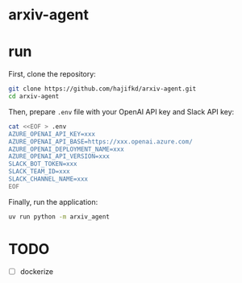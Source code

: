 # arxiv-agent

# run
First, clone the repository:
```bash
git clone https://github.com/hajifkd/arxiv-agent.git
cd arxiv-agent
```

Then, prepare `.env` file with your OpenAI API key and Slack API key:
```bash
cat <<EOF > .env
AZURE_OPENAI_API_KEY=xxx
AZURE_OPENAI_API_BASE=https://xxx.openai.azure.com/
AZURE_OPENAI_DEPLOYMENT_NAME=xxx
AZURE_OPENAI_API_VERSION=xxx
SLACK_BOT_TOKEN=xxx
SLACK_TEAM_ID=xxx
SLACK_CHANNEL_NAME=xxx
EOF
```

Finally, run the application:
```bash
uv run python -m arxiv_agent
```

# TODO
- [ ] dockerize 